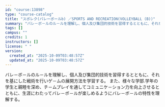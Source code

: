 ```yaml
---
id: "course:13898"
type: "course-catalog"
title: "スポレク(バレーボールb) ／SPORTS AND RECREATION(VOLLEYBALL (B))"
summary: "バレ－ボ－ルのル－ルを理解し、個人及び集団的技術を習得するとともに、それを基にした戦術を行いゲ－ムの展開方法を学習する。 また、様々な学部.学年の学生と親睦を深め、チ－ムプレイを通してコミュニケ－ション力を向上させるとともに、生涯にわたって…"
tags: []
campus: ""
credits: 1
instructors: []
license: " "
version:
  created_at: "2025-10-09T03:48:57Z"
  updated_at: "2025-10-09T03:48:57Z"
---
```


バレ－ボ－ルのル－ルを理解し、個人及び集団的技術を習得するとともに、それを基にした戦術を行いゲ－ムの展開方法を学習する。 また、様々な学部.学年の学生と親睦を深め、チ－ムプレイを通してコミュニケ－ション力を向上させるとともに、生涯にわたってバレ－ボ－ルが楽しめるようにバレ－ボ－ルの特性を理解する。
